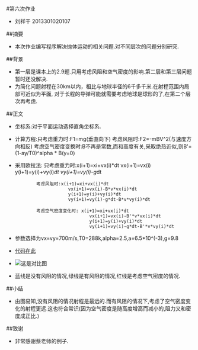 #第六次作业
- 刘祥干 2013301020107
 
##摘要
- 本次作业编写程序解决抛体运动的相关问题.对不同层次的问题分别研究.

##背景
- 第一层是课本上的2.9题.只用考虑风阻和空气密度的影响.第二层和第三层问题暂时还没解决.
- 为简化问题射程在30km以内，相比与地球半径的6千多千米.在射程范围内局部可近似为平面,
  对于长程的导弹可能就需要考虑地球是球形的了,在第二个层次再考虑.

##正文
- 坐标系:对于平面运动选择直角坐标系.
- 计算方程:只考虑重力时:F1=mg(垂直向下) 
           考虑风阻时:F2=-mBV^2(与速度方向相反)
           考虑空气密度变换时:B不再是常数,而和高度有关,采取绝热近似,则B'=(1-ay/T0)^alpha * B(y=0)
           
- 采用欧拉法:
              只考虑重力时:x(i+1)=xi+vx(i)*dt
                           vx(i+1)=vx(i)
                           y(i+1)=y(i)+vy(i)*dt
                           vy(i+1)=vy(i)-g*dt
                           
              考虑风阻时:x(i+1)=xi+vx(i)*dt
                          vx(i+1)=vx(i)-B*v*vx(i)*dt
                          y(i+1)=y(i)+vy(i)*dt
                          vy(i+1)=vy(i)-g*dt-B*v*vy(i)*dt
                          
              考虑空气密度变化时: x(i+1)=xi+vx(i)*dt
                                  vx(i+1)=vx(i)-B'*v*vx(i)*dt
                                  y(i+1)=y(i)+vy(i)*dt
                                  vy(i+1)=vy(i)-g*dt-B'*v*vy(i)*dt      
                                
- 参数选择为vx=vy=700m/s,T0=288k,alpha=2.5,a=6.5*10^(-3),g=9.8
- [代码在此](https://github.com/computationalphysics2013301020107/computationalphysics_N2013301020107/blob/master/homework6.py)
- ![这是对比图](https://github.com/computationalphysics2013301020107/computationalphysics_N2013301020107/blob/master/homework6%281%29.png)
- 蓝线是没有风阻的情况,绿线是有风阻的情况,红线是考虑空气密度的情况.

##小结
- 由图易知,没有风阻的情况射程是最远的.而有风阻的情况下,考虑了空气密度变化的射程更远.这也符合常识(因为空气密度是随高度增高而减小的,阻力又和密度成正比.)

##致谢
- 非常感谢蔡老师的例子.
